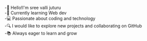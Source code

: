 -👋 Hello!I'm sree valli juturu                                                                                                      
-🌱 Currently learning Web dev                                                                                                                                   
-💻 Passionate about coding and technology     
-🔍 I would like to explore new projects and collaborating on GitHub          
-📚 Always eager to learn and grow

<!---
sreevallijuturu/sreevallijuturu is a ✨ special ✨ repository because its `README.md` (this file) appears on your GitHub profile.
You can click the Preview link to take a look at your changes.
--->
